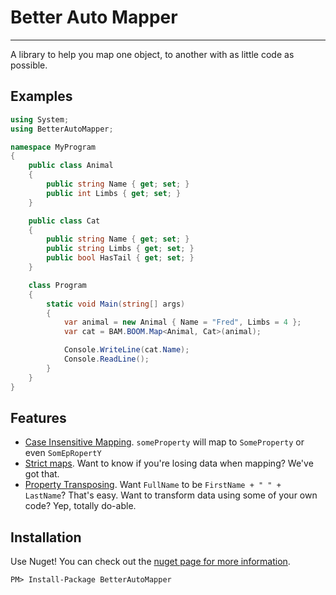 # Better Auto Mapper
---- 

A library to help you map one object, to another with as little code as possible.

## Examples

```csharp
using System;
using BetterAutoMapper;

namespace MyProgram
{
    public class Animal
    {
        public string Name { get; set; }
        public int Limbs { get; set; }
    }

    public class Cat
    {
        public string Name { get; set; }
        public string Limbs { get; set; }
        public bool HasTail { get; set; }
    }

    class Program
    {
        static void Main(string[] args)
        {
            var animal = new Animal { Name = "Fred", Limbs = 4 };
            var cat = BAM.BOOM.Map<Animal, Cat>(animal);

            Console.WriteLine(cat.Name);
            Console.ReadLine();
        }
    }
}
```

## Features

 - [Case Insensitive Mapping](https://github.com/codeimpossible/betterautomapper/blob/master/BetterAutoMapper.Tests/PropertyCasing.cs). `someProperty` will map to `SomeProperty` or even `SomEpRopertY`
 - [Strict maps](https://github.com/codeimpossible/betterautomapper/blob/master/BetterAutoMapper.Tests/StrictMapping.cs). Want to know if you're losing data when mapping? We've got that.
 - [Property Transposing](https://github.com/codeimpossible/betterautomapper/blob/master/BetterAutoMapper.Tests/PropertyTransposing.cs). Want `FullName` to be `FirstName + " " + LastName`? That's easy. Want to transform data using some of your own code? Yep, totally do-able.


## Installation

Use Nuget! You can check out the [nuget page for more information](https://www.nuget.org/packages/BetterAutoMapper/).

```
PM> Install-Package BetterAutoMapper
```